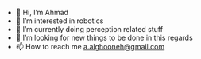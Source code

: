 - 👋 Hi, I’m Ahmad
- 👀 I’m interested in robotics
- 🌱 I’m currently doing perception related stuff
- 💞️ I’m looking for new things to be done in this regards
- 📫 How to reach me a.alghooneh@gmail.com

<!---
aalghooneh/aalghooneh is a ✨ special ✨ repository because its `README.md` (this file) appears on your GitHub profile.
You can click the Preview link to take a look at your changes.
--->

